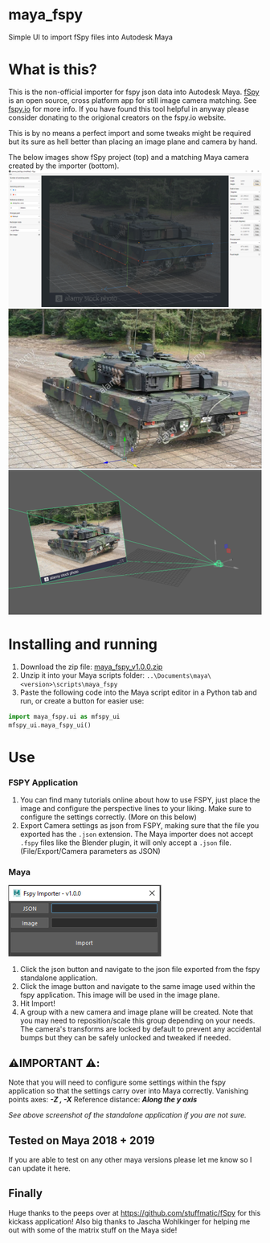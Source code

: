 
# maya_fspy
Simple UI to import fSpy files into Autodesk Maya

# What is this?
This is the non-official importer for fspy json data into Autodesk Maya. [fSpy](https://github.com/stuffmatic/fSpy) is an open source, cross platform app for still image camera matching.  See [fspy.io](https://fspy.io/) for more info. If you have found this tool helpful in anyway please consider donating to the origional creators on the fspy.io website.

This is by no means a perfect import and some tweaks might be required but its sure as hell better than placing an image plane and camera by hand.

The below images show fSpy project (top) and a matching Maya camera created by the importer (bottom).
![Image of fspy](https://github.com/JustinPedersen/maya_fspy/blob/master/images/fspy.png)
![Image of maya](https://github.com/JustinPedersen/maya_fspy/blob/master/images/maya_01.png)
![Image of maya](https://github.com/JustinPedersen/maya_fspy/blob/master/images/maya_02.png)

# Installing and running
1. Download the zip file: [maya_fspy_v1.0.0.zip](https://github.com/JustinPedersen/maya_fspy/releases/download/v1.0.0/maya_fspy_v1.0.0.zip)
2. Unzip it into your Maya scripts folder: `..\Documents\maya\<version>\scripts\maya_fspy`
3. Paste the following code into the Maya script editor in a Python tab and run, or create a button for easier use: 
```python
import maya_fspy.ui as mfspy_ui
mfspy_ui.maya_fspy_ui()
```

# Use
 ### FSPY Application
 1. You can find many tutorials online about how to use FSPY, just place the image and configure the perspective lines to your liking. 
 Make sure to configure the settings correctly. (More on this below)
 2. Export Camera settings as json from FSPY, making sure that the file you exported has the `.json` extension. The Maya importer does not accept `.fspy` files like the Blender plugin, it will only accept a `.json` file. 
 (File/Export/Camera parameters as JSON)
 
 ### Maya
 ![ui](https://github.com/JustinPedersen/maya_fspy/blob/master/images/ui.png)
 1. Click the json button and navigate to the json file exported from the fspy standalone application.
 2. Click the image button and navigate to the same image used within the fspy application. This image will be used in the image plane.
 3. Hit Import!
 4. A group with a new camera and image plane will be created. Note that you may need to reposition/scale this group depending on your needs. The camera's transforms are locked by default to prevent any accidental bumps but they can be safely unlocked and tweaked if needed.

## ⚠️IMPORTANT ⚠️:
Note that you will need to configure some settings within the fspy application so that the settings carry over into Maya correctly.
Vanishing points axes:  ***-Z , -X***
Reference distance: ***Along the y axis***

*See above screenshot of the standalone application if you are not sure.*

## Tested on Maya 2018 + 2019
If you are able to test on any other maya versions please let me know so I can update it here.

## Finally
Huge thanks to the peeps over at https://github.com/stuffmatic/fSpy for this kickass application! 
Also big thanks to Jascha Wohlkinger for helping me out with some of the matrix stuff on the Maya side!
